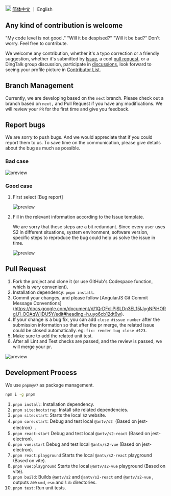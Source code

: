 
<img src="https://gw.alipayobjects.com/zos/antfincdn/R8sN%24GNdh6/language.svg" width="18" alt="language"/>  [简体中文](./CONTRIBUTING.md) ｜
English

## Any kind of contribution is welcome

"My code level is not good ." "Will it be despised?" "Will it be bad?" Don't worry. Feel free to contribute.

We welcome any contribution, whether it's a typo correction or a friendly suggestion, whether it's submitted by [Issue](https://github.com/antvis/S2/issues/new/choose),
a cool [pull request](https://github.com/antvis/S2/pulls), or a DingTalk group discussion, participate in [discussions](https://github.com/antvis/S2/discussions), look forward to seeing your profile picture in [Contributor List](https://github.com/antvis/S2/graphs/contributors).

## Branch Management

Currently, we are developing based on the `next` branch. Please check out a branch based on `next,` and Pull Request if you have any modifications. We will review your `PR` for the first time and give you feedback.

## Report bugs

We are sorry to push bugs. And we would appreciate that if you could report them to us. To save time on the communication, please give details about the bug as much as possible.

### Bad case

![preview](https://gw.alipayobjects.com/zos/antfincdn/j0jUvKwT%26/dd59fe64-7108-4ad7-a544-e19d79eea890.png)

### Good case

1. First select [Bug report]

   ![preview](https://gw.alipayobjects.com/zos/antfincdn/oAnzfiVl2/9d83b3e8-b05c-4475-b736-92c45448546a.png)

2. Fill in the relevant information according to the Issue template.

   We are sorry that these steps are a bit redundant. Since every user uses S2 in different situations, system environment, software version, specific steps to reproduce the bug could help us solve the issue in time.

   ![preview](https://gw.alipayobjects.com/zos/antfincdn/05O3p5nE5/d0d4b120-e5aa-4b51-918b-8a573f8fb794.png)

## Pull Request

1. Fork the project and clone it (or use GitHub's Codespace function, which is very convenient).
2. Installation dependency: `pnpm install`.
3. Commit your changes, and please follow [AngularJS Git Commit Message Conventions] (<https://docs.google.com/document/d/1QrDFcIiPjSLDn3EL15IJygNPiHORgU1_OOAqWjiDU5Y/edit#heading=h.uyo6cb12dt6w>).
4. If your change is a bug fix, you can add `close #issue number` after the submission information so that after the pr merge, the related issue could be closed automatically. eg: `fix: render bug close #123`.
5. Make sure to add the related unit test.
6. After all Lint and Test checks are passed, and the review is passed, we will merge your pr.

![preview](https://gw.alipayobjects.com/zos/antfincdn/ssOxFrycD/86339514-5f9a-4101-8690-e47c97cd8af5.png)

## Development Process

We use `pnpm@v7` as package management.

```bash
npm i -g pnpm
```

1. `pnpm install`: Installation dependency.
2. `pnpm site:bootstrap`: Install site related dependencies.
3. `pnpm site:start`: Starts the local `S2` website.
4. `pnpm core:start`:  Debug and test local `@antv/s2`（Based on jest-electron）.
5. `pnpm react:start` Debug and test local `@antv/s2-react` (Based on jest-electron).
6. `pnpm vue:start` Debug and test local `@antv/s2-vue` (Based on jest-electron).
7. `pnpm react:playground` Starts the local `@antv/s2-react` playground (Based on vite).
8. `pnpm vue:playground` Starts the local `@antv/s2-vue` playground (Based on vite).
9. `pnpm build`: Builds `@antv/s2` and `@antv/s2-react` and `@antv/s2-vue` , outputs are `umd`, `esm` and `lib` directories.
10. `pnpm test`:  Run unit tests.

